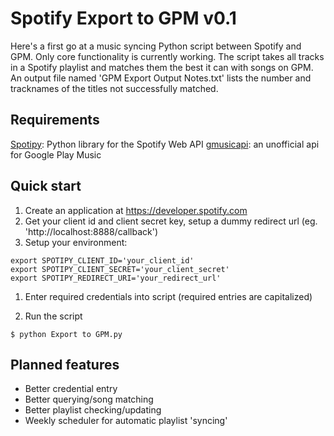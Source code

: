 # Spotify Export to GPM v0.1
Here's a first go at a music syncing Python script between Spotify and GPM. Only core functionality is currently working. The script takes all tracks in a Spotify playlist and matches them the best it can with songs on GPM. An output file named 'GPM Export Output Notes.txt' lists the number and tracknames of the titles not successfully matched.

## Requirements
[Spotipy](https://spotipy.readthedocs.io/en/latest/): Python library for the Spotify Web API
[gmusicapi](https://unofficial-google-music-api.readthedocs.io/en/latest/): an unofficial api for Google Play Music

## Quick start

1. Create an application at https://developer.spotify.com 
1. Get your client id and client secret key, setup a dummy redirect url (eg. 'http://localhost:8888/callback')
1. Setup your environment:
  ```
  export SPOTIPY_CLIENT_ID='your_client_id'
  export SPOTIPY_CLIENT_SECRET='your_client_secret'
  export SPOTIPY_REDIRECT_URI='your_redirect_url'
  ```
  
1. Enter required credentials into script (required entries are capitalized)

2. Run the script

  `$ python Export to GPM.py`
  
## Planned features
* Better credential entry
* Better querying/song matching
* Better playlist checking/updating
* Weekly scheduler for automatic playlist 'syncing'
